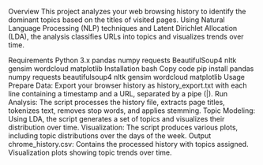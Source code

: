 Overview
This project analyzes your web browsing history to identify the dominant topics based on the titles of visited pages. Using Natural Language Processing (NLP) techniques and Latent Dirichlet Allocation (LDA), the analysis classifies URLs into topics and visualizes trends over time.

Requirements
Python 3.x
pandas
numpy
requests
BeautifulSoup4
nltk
gensim
wordcloud
matplotlib
Installation
bash
Copy code
pip install pandas numpy requests beautifulsoup4 nltk gensim wordcloud matplotlib
Usage
Prepare Data: Export your browser history as history_export.txt with each line containing a timestamp and a URL, separated by a pipe (|).
Run Analysis: The script processes the history file, extracts page titles, tokenizes text, removes stop words, and applies stemming.
Topic Modeling: Using LDA, the script generates a set of topics and visualizes their distribution over time.
Visualization: The script produces various plots, including topic distributions over the days of the week.
Output
chrome_history.csv: Contains the processed history with topics assigned.
Visualization plots showing topic trends over time.
